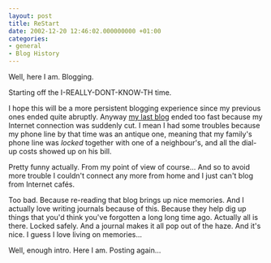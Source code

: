 ```yaml
---
layout: post
title: ReStart
date: 2002-12-20 12:46:02.000000000 +01:00
categories:
- general
- Blog History
---
```

Well, here I am. Blogging.

Starting off the I-REALLY-DONT-KNOW-TH time.

I hope this will be a more persistent blogging experience since my previous ones ended quite abruptly. Anyway <a href="http://www.geocities.com/rusiczkij/weblog/blogger.html" title="my 2001-ish blog">my last blog</a> ended too fast because my Internet connection was suddenly cut. I mean I had some troubles because my phone line by that time was an antique one, meaning that my family's phone line was <i>locked</i> together with one of a neighbour's, and all the dial-up costs showed up on his bill.

Pretty funny actually. From my point of view of course... And so to avoid more trouble I couldn't connect any more from home and I just can't blog from Internet caf&eacute;s.

Too bad. Because re-reading that blog brings up nice memories. And I actually love writing journals because of this. Because they help dig up things that you'd think you've forgotten a long long time ago. Actually all is there. Locked safely. And a journal makes it all pop out of the haze. And it's nice. I guess I love living on memories...

Well, enough intro. Here I am. Posting again...
